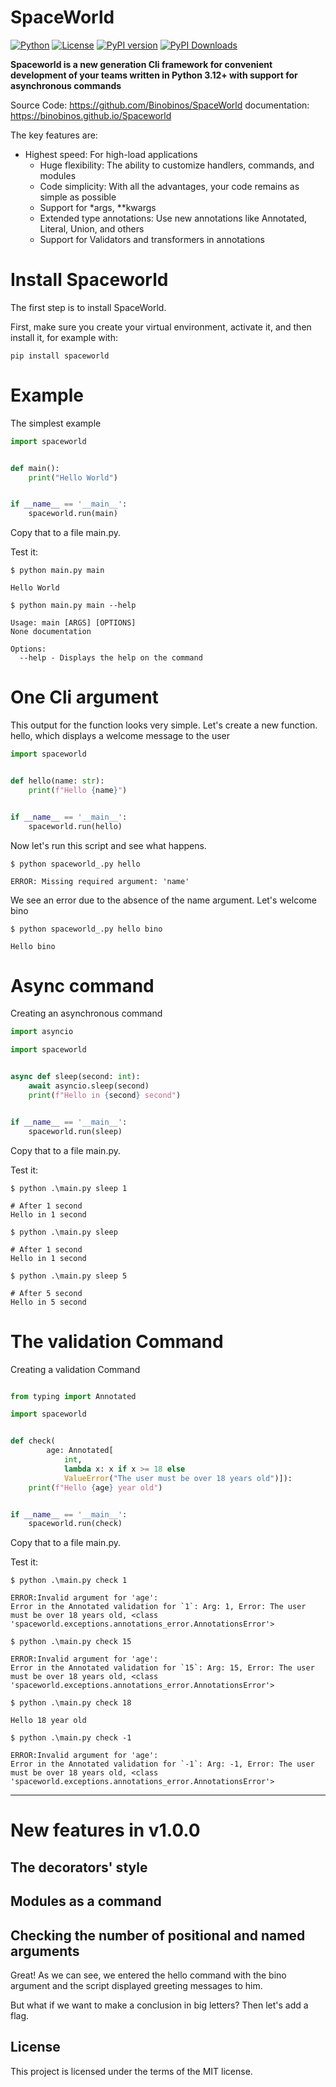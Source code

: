 # SpaceWorld
[![Python](https://img.shields.io/badge/Python-3.12+-blue.svg)](https://www.python.org/)
[![License](https://img.shields.io/badge/License-MIT-yellow.svg)](https://opensource.org/licenses/MIT)
[![PyPI version](https://img.shields.io/pypi/v/spaceworld?color=%2334D058&label=pypi%20package)](https://pypi.org/project/spaceworld)
[![PyPI Downloads](https://static.pepy.tech/badge/spaceworld)](https://pepy.tech/projects/spaceworld)

**Spaceworld is a new generation Cli framework for convenient development of your
teams written in Python 3.12+ with support for asynchronous commands**

Source Code: https://github.com/Binobinos/SpaceWorld
documentation: https://binobinos.github.io/Spaceworld

The key features are:

- Highest speed: For high-load applications
  - Huge flexibility: The ability to customize handlers, commands, and modules
  - Code simplicity: With all the advantages, your code remains as simple as possible
  - Support for *args, **kwargs
  - Extended type annotations: Use new annotations like Annotated, Literal, Union, and others
  - Support for Validators and transformers in annotations

# Install Spaceworld

The first step is to install SpaceWorld.

First, make sure you create your virtual environment, activate it, and then install it, for example with:

```shell
pip install spaceworld
```

# Example

The simplest example

```python
import spaceworld


def main():
    print("Hello World")


if __name__ == '__main__':
    spaceworld.run(main)
```

Copy that to a file main.py.

Test it:

```
$ python main.py main

Hello World

$ python main.py main --help

Usage: main [ARGS] [OPTIONS]  
None documentation

Options:
  --help - Displays the help on the command

```

# One Cli argument

This output for the function looks very simple.
Let's create a new function. hello, which displays a welcome message to the user

```python
import spaceworld


def hello(name: str):
    print(f"Hello {name}")


if __name__ == '__main__':
    spaceworld.run(hello)
```

Now let's run this script and see what happens.

```shell
$ python spaceworld_.py hello

ERROR: Missing required argument: 'name'
```

We see an error due to the absence of the name argument. Let's welcome bino

```shell
$ python spaceworld_.py hello bino

Hello bino
```
# Async command

Creating an asynchronous command

```python
import asyncio

import spaceworld


async def sleep(second: int):
    await asyncio.sleep(second)
    print(f"Hello in {second} second")


if __name__ == '__main__':
    spaceworld.run(sleep)

```

Copy that to a file main.py.

Test it:
```shell
$ python .\main.py sleep 1

# After 1 second
Hello in 1 second

$ python .\main.py sleep

# After 1 second
Hello in 1 second

$ python .\main.py sleep 5

# After 5 second
Hello in 5 second
```

# The validation Command

Creating a validation Command

```python

from typing import Annotated

import spaceworld


def check(
        age: Annotated[
            int,
            lambda x: x if x >= 18 else
            ValueError("The user must be over 18 years old")]):
    print(f"Hello {age} year old")


if __name__ == '__main__':
    spaceworld.run(check)

```

Copy that to a file main.py.

Test it:
```shell
$ python .\main.py check 1

ERROR:Invalid argument for 'age':
Error in the Annotated validation for `1`: Arg: 1, Error: The user must be over 18 years old, <class 'spaceworld.exceptions.annotations_error.AnnotationsError'>      

$ python .\main.py check 15

ERROR:Invalid argument for 'age': 
Error in the Annotated validation for `15`: Arg: 15, Error: The user must be over 18 years old, <class 'spaceworld.exceptions.annotations_error.AnnotationsError'>

$ python .\main.py check 18

Hello 18 year old

$ python .\main.py check -1

ERROR:Invalid argument for 'age': 
Error in the Annotated validation for `-1`: Arg: -1, Error: The user must be over 18 years old, <class 'spaceworld.exceptions.annotations_error.AnnotationsError'>
```

---

# New features in v1.0.0

## The decorators' style

## Modules as a command

## Checking the number of positional and named arguments

Great!
As we can see, we entered the hello command with the bino argument and the script displayed greeting messages to him.

But what if we want to make a conclusion in big letters? Then let's add a flag.

## License

This project is licensed under the terms of the MIT license.